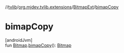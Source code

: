 //[tvlib](../../../index.md)/[org.mjdev.tvlib.extensions](../index.md)/[BitmapExt](index.md)/[bimapCopy](bimap-copy.md)

# bimapCopy

[androidJvm]\
fun [Bitmap](https://developer.android.com/reference/kotlin/android/graphics/Bitmap.html).[bimapCopy](bimap-copy.md)(): [Bitmap](https://developer.android.com/reference/kotlin/android/graphics/Bitmap.html)

